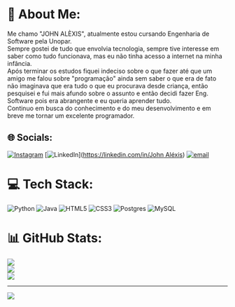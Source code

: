 # 💫 About Me:
Me chamo "JOHN ALÈXIS", atualmente estou cursando Engenharia de Software pela Unopar.<br>Sempre gostei de tudo que envolvia tecnologia, sempre tive interesse em saber como tudo funcionava, mas eu não tinha acesso a internet na minha infância.<br>Após terminar os estudos fiquei indeciso sobre o que fazer até que um amigo me falou sobre "programação" ainda sem saber o que era de fato não imaginava que era tudo o que eu procurava desde criança, então pesquisei e fui mais afundo sobre o assunto e então decidi fazer Eng. Software pois era abrangente e eu queria aprender tudo.<br>Continuo em busca do conhecimento e do meu desenvolvimento e em breve me tornar um excelente programador.


## 🌐 Socials:
[![Instagram](https://img.shields.io/badge/Instagram-%23E4405F.svg?logo=Instagram&logoColor=white)](https://instagram.com/dev.john027) [![LinkedIn](https://img.shields.io/badge/LinkedIn-%230077B5.svg?logo=linkedin&logoColor=white)]([https://linkedin.com/in/John Aléxis](https://www.linkedin.com/in/john-al%C3%A9xis/)) [![email](https://img.shields.io/badge/Email-D14836?logo=gmail&logoColor=white)](mailto:johnangelo081@gmail.comm) 

# 💻 Tech Stack:
![Python](https://img.shields.io/badge/python-3670A0?style=for-the-badge&logo=python&logoColor=ffdd54) ![Java](https://img.shields.io/badge/java-%23ED8B00.svg?style=for-the-badge&logo=openjdk&logoColor=white) ![HTML5](https://img.shields.io/badge/html5-%23E34F26.svg?style=for-the-badge&logo=html5&logoColor=white) ![CSS3](https://img.shields.io/badge/css3-%231572B6.svg?style=for-the-badge&logo=css3&logoColor=white) ![Postgres](https://img.shields.io/badge/postgres-%23316192.svg?style=for-the-badge&logo=postgresql&logoColor=white) ![MySQL](https://img.shields.io/badge/mysql-4479A1.svg?style=for-the-badge&logo=mysql&logoColor=white)
# 📊 GitHub Stats:
![](https://github-readme-stats.vercel.app/api?username=johnx27&theme=dark&hide_border=false&include_all_commits=false&count_private=false)<br/>
![](https://github-readme-streak-stats.herokuapp.com/?user=johnx27&theme=dark&hide_border=false)<br/>
![](https://github-readme-stats.vercel.app/api/top-langs/?5&theme=dark&combine_all_yearly_contributions=true)

---
[![](https://visitcount.itsvg.in/api?id=johnx27&icon=0&color=0)](https://visitcount.itsvg.in)

<!-- Proudly created with GPRM ( https://gprm.itsvg.in ) -->
